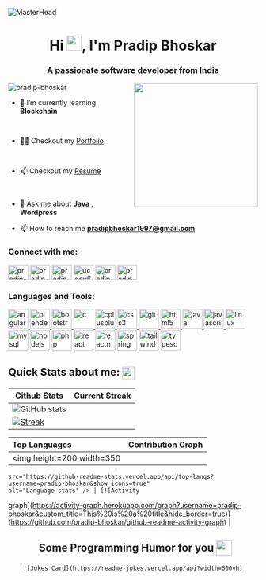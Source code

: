 <!-- ### Hi there 👋 -->

<!--
**pradip-bhoskar/pradip-bhoskar** is a ✨ _special_ ✨ repository because its `README.md` (this file) appears on your GitHub profile.

Here are some ideas to get you started:

- 🔭 I’m currently working on ...
- 🌱 I’m currently learning ...
- 👯 I’m looking to collaborate on ...
- 🤔 I’m looking for help with ...
- 💬 Ask me about ...
- 📫 How to reach me: ...
- 😄 Pronouns: ...
- ⚡ Fun fact: ...
-->

![MasterHead](/pradip-bhoskar/readme/images/gif/github_profile.gif)


<h1 align="center">Hi <img
        src="/pradip-bhoskar/readme/images/gif/wave.gif"
        width=30px height='30px'>, I'm Pradip Bhoskar</h1>
<h3 align="center">A passionate software developer from India</h3>
<img align="right" width="250" src="/pradip-bhoskar/readme/images/gif/hot.webp">

<!-- profile view -->
<p align="left"> <img
        src="https://komarev.com/ghpvc/?username=pradip-bhoskar&label=Profile%20views&color=0e75b6&style=flat"
        alt="pradip-bhoskar" /> </p>

<!-- profile view end  -->
- 🌱 I’m currently learning **Blockchain** &nbsp;
<img width="15" src="/pradip-bhoskar/readme/images/gif/fire_water.webp">

<!-- Portfolio -->
- 👨‍💻 Checkout my [Portfolio](https://pradipbhoskar.com/) &nbsp;
<img width="15" src="/pradip-bhoskar/readme/images/gif/fire_water.webp">


<!-- Resume -->
- 📫 Checkout my [Resume](https://drive.google.com/open?id=1ZgI7XyERI5IicZzCt-MX9zBJX8pQVt5-) &nbsp;
<img width="15" src="/pradip-bhoskar/readme/images/gif/fire_water.webp">


- 💬 Ask me about **Java , Wordpress**&nbsp; <img width="15"
    src="/pradip-bhoskar/readme/images/gif/fire_water.webp">

- 📫 How to reach me **pradipbhoskar1997@gmail.com** &nbsp; <img width="15"
    src="/pradip-bhoskar/readme/images/gif/fire_water.webp">


<!-- Connect with me -->

<h3 align="left">Connect with me:</h3>
<p align="left">
    <!-- <a href="https://twitter.com/pradip_bhoskar" target="blank"><img align="center"
            src="/pradip-bhoskar/readme/images/social/twitter.svg"
            alt="pradip_bhoskar" height="30" width="40" /></a> -->
    <a href="https://linkedin.com/in/pradip-bhoskar-218911171" target="blank"><img align="center"
            src="/pradip-bhoskar/readme/images/social/linked-in-alt.svg"
            alt="pradip-bhoskar-218911171" height="30" width="40" /></a>
    <a href="https://fb.com/pradip.bhoskar.3" target="blank"><img align="center"
            src="/pradip-bhoskar/readme/images/social/facebook.svg"
            alt="pradip.bhoskar.3" height="30" width="40" /></a>
    <a href="https://instagram.com/pradip_bhoskar" target="blank"><img align="center"
            src="/pradip-bhoskar/readme/images/social/instagram.svg"
            alt="pradip_bhoskar" height="30" width="40" /></a>
    <a href="https://www.youtube.com/channel/UCgqy61ayV4bRT2bEoBEjRwA" target="blank"><img align="center"
            src="/pradip-bhoskar/readme/images/social/youtube.svg"
            alt="ucgqy61ayv4brt2beobejrwa" height="30" width="40" /></a>
    <a href="https://www.hackerrank.com/pradipbhoskar191" target="blank"><img align="center"
            src="/pradip-bhoskar/readme/images/social/hackerrank.svg"
            alt="pradipbhoskar191" height="30" width="40" /></a>
    <a href="https://www.hackerearth.com/@pradipbhoskar1997" target="blank"><img align="center"
            src="/pradip-bhoskar/readme/images/social/hackerearth.svg"
            alt="pradipbhoskar1997" height="30" width="40" /></a>
</p>

<!-- Tools and Languages  -->
<h3 align="left">Languages and Tools:</h3>
<p align="left">
    <a href="https://angular.io" target="_blank" rel="noreferrer"> <img
            src="/pradip-bhoskar/readme/images/languages/angular.svg" alt="angular" width="40" height="40" />
    </a>
    <a href="https://www.blender.org/" target="_blank" rel="noreferrer"> <img
            src="/pradip-bhoskar/readme/images/languages/blender_community_badge_white.svg" alt="blender"
            width="40" height="40" /> </a>
    <a href="https://getbootstrap.com" target="_blank" rel="noreferrer"> <img
            src="/pradip-bhoskar/readme/images/languages/bootstrap-plain-wordmark.svg"
            alt="bootstrap" width="40" height="40" /> </a>
    <a href="https://www.cprogramming.com/" target="_blank" rel="noreferrer"> <img
            src="/pradip-bhoskar/readme/images/languages/c-original.svg" alt="c" width="40"
            height="40" /> </a>
    <a href="https://www.w3schools.com/cpp/" target="_blank" rel="noreferrer"> <img
            src="/pradip-bhoskar/readme/images/languages/cplusplus-original.svg"
            alt="cplusplus" width="40" height="40" /> </a>
    <a href="https://www.w3schools.com/css/" target="_blank" rel="noreferrer"> <img
            src="/pradip-bhoskar/readme/images/languages/css3-original-wordmark.svg"
            alt="css3" width="40" height="40" /> </a>
    <a href="https://git-scm.com/" target="_blank" rel="noreferrer">
        <img src="/pradip-bhoskar/readme/images/languages/git-scm-icon.svg" alt="git" width="40" height="40" /> </a>
    <a href="https://www.w3.org/html/" target="_blank" rel="noreferrer"> <img
            src="/pradip-bhoskar/readme/images/languages/html5-original-wordmark.svg"
            alt="html5" width="40" height="40" /> </a>
    <a href="https://www.java.com" target="_blank" rel="noreferrer">
        <img src="/pradip-bhoskar/readme/images/languages/java-original.svg" alt="java"
            width="40" height="40" /> </a>
    <a href="https://developer.mozilla.org/en-US/docs/Web/JavaScript" target="_blank" rel="noreferrer"> <img
            src="/pradip-bhoskar/readme/images/languages/javascript-original.svg"
            alt="javascript" width="40" height="40" /> </a>
    <a href="https://www.linux.org/" target="_blank" rel="noreferrer"> <img
            src="/pradip-bhoskar/readme/images/languages/linux-original.svg" alt="linux"
            width="40" height="40" /> </a>
    <a href="https://www.mysql.com/" target="_blank" rel="noreferrer"> <img
            src="/pradip-bhoskar/readme/images/languages/mysql-original-wordmark.svg"
            alt="mysql" width="40" height="40" /> </a>
    <a href="https://nodejs.org" target="_blank" rel="noreferrer">
        <img src="/pradip-bhoskar/readme/images/languages/nodejs-original-wordmark.svg"
            alt="nodejs" width="40" height="40" /> </a>
    <a href="https://www.php.net" target="_blank" rel="noreferrer">
        <img src="/pradip-bhoskar/readme/images/languages/php-original.svg" alt="php"
            width="40" height="40" /> </a> <a href="https://reactjs.org/" target="_blank" rel="noreferrer"> <img
            src="/pradip-bhoskar/readme/images/languages/react-original-wordmark.svg"
            alt="react" width="40" height="40" /> </a>
    <a href="https://reactnative.dev/" target="_blank" rel="noreferrer"> <img
            src="/pradip-bhoskar/readme/images/languages/header_logo.svg" alt="reactnative" width="40" height="40" /> </a>
    <a href="https://spring.io/" target="_blank" rel="noreferrer"> <img
            src="/pradip-bhoskar/readme/images/languages/springio-icon.svg" alt="spring" width="40" height="40" />
    </a>
    <a href="https://tailwindcss.com/" target="_blank" rel="noreferrer"> <img
            src="/pradip-bhoskar/readme/images/languages/tailwindcss-icon.svg" alt="tailwind" width="40"
            height="40" /> </a>
    <a href="https://www.typescriptlang.org/" target="_blank" rel="noreferrer"> <img
            src="/pradip-bhoskar/readme/images/languages/typescript-original.svg"
            alt="typescript" width="40" height="40" /> </a>
</p>


<!-- stats start -->
<h2>Quick Stats about me: <img
        src='/pradip-bhoskar/readme/images/gif/github.gif'
        width='25px' height="25px" align="center"></h2>



| Github Stats | Current Streak |
| --- | --- |
| ![GitHub stats](https://github-readme-stats.vercel.app/api?username=pradip-bhoskar&show_icons=true) |
[![Streak](https://github-readme-streak-stats.herokuapp.com?user=pradip-bhoskar)](https://git.io/streak-stats) |


<!-- &theme=tokyonight -->
<!-- Theme color -->
<!-- dark, radical, merko, gruvbox, tokyonight, onedark, cobalt, synthwave, highcontrast, dracula -->


| Top Languages | Contribution Graph |
| :--- | --- |
| <img height=200 width=350
    src="https://github-readme-stats.vercel.app/api/top-langs?username=pradip-bhoskar&show_icons=true"
    alt="Language stats" /> | [![Activity
graph](https://activity-graph.herokuapp.com/graph?username=pradip-bhoskar&custom_title=This%20is%20a%20title&hide_border=true)](https://github.com/pradip-bhoskar/github-readme-activity-graph)
|
<!-- stats end -->

<div align="center">
    <h2>&nbsp; Some Programming Humor for you <img align='center'
            src='/pradip-bhoskar/readme/images/gif/winkFace.gif'
            width='32px' height='32px'></h2>

    ![Jokes Card](https://readme-jokes.vercel.app/api?width=600vh)
</div>

<br>